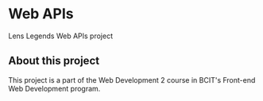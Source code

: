 # Web APIs
Lens Legends Web APIs project

## About this project
This project is a part of the Web Development 2 course in BCIT's Front-end Web Development program.
